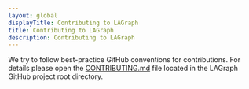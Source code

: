```yaml
---
layout: global
displayTitle: Contributing to LAGraph
title: Contributing to LAGraph
description: Contributing to LAGraph
---
```

<!--
{% comment %}
License ...
{% endcomment %}
-->

We try to follow best-practice GitHub conventions for contributions. For details please open the [CONTRIBUTING.md](https://github.com/IBM/lagraph/blob/master/CONTRIBUTING.md) file located in the LAGraph GitHub project root directory.

